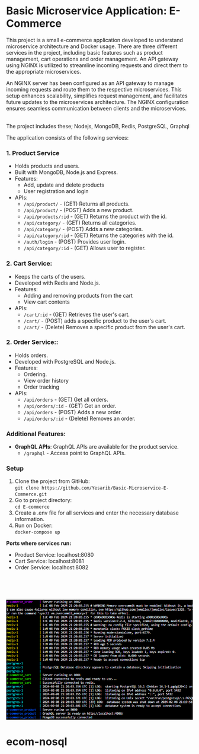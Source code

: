 # Basic Microservice Application: E-Commerce

This project is a small e-commerce application developed to understand microservice architecture and Docker usage. There are three different services in the project, including basic features such as product management, cart operations and order management. An API gateway using NGINX is utilized to streamline incoming requests and direct them to the appropriate microservices.

An NGINX server has been configured as an API gateway to manage incoming requests and route them to the respective microservices. This setup enhances scalability, simplifies request management, and facilitates future updates to the microservices architecture. The NGINX configuration ensures seamless communication between clients and the microservices.

<br />
The project includes these; Nodejs, MongoDB, Redis, PostgreSQL, Graphql

The application consists of the following services:

### 1. Product Service  
- Holds products and users.
- Built with MongoDB, Node.js and Express.
- Features:
  - Add, update and delete products
  - User registration and login
- APIs:
  - `/api/product/` - (GET) Returns all products.
  - `/api/product/` - (POST) Adds a new product.
  - `/api/products/:id` - (GET) Returns the product with the id.
  - `/api/category/` - (GET) Returns all categories.
  - `/api/category/` - (POST) Adds a new categories.
  - `/api/category/:id` - (GET) Returns the categories with the id.
  - `/auth/login` - (POST) Provides user login.
  - `/api/category/:id` - (GET) Allows user to register.

### 2. Cart Service:
- Keeps the carts of the users.
- Developed with Redis and Node.js.
- Features:
  - Adding and removing products from the cart
  - View cart contents
- APIs:
  - `/cart/:id` - (GET) Retrieves the user's cart.
  - `/cart/` - (POST)   adds a specific product to the user's cart.
  - `/cart/` - (Delete) Removes a specific product from the user's cart.
 
### 2. Order Service::
- Holds orders.
- Developed with PostgreSQL and Node.js.
- Features:
  - Ordering.
  - View order history
  - Order tracking
- APIs:
  - `/api/orders` - (GET) Get all orders.
  - `/api/orders/:id` - (GET) Get an order.
  - `/api/orders` - (POST) Adds a new order.
  - `/api/orders/:id` - (Delete) Removes an order.
 


### Additional Features:  
- **GraphQL APIs**: GraphQL APIs are available for the product service.
  - `/graphql` - Access point to GraphQL APIs.
 

### Setup
1. Clone the project from GitHub:  
   `git clone https://github.com/Yesarib/Basic-Microservice-E-Commerce.git`
2. Go to project directory:  
   `cd E-commerce`
3. Create a .env file for all services and enter the necessary database information.
4. Run on Docker:  
   `docker-compose up`

**Ports where services run:**  
- Product Service: localhost:8080
- Cart Service: localhost:8081
- Order Service: localhost:8082


<br />
<br />
<br />


![On Docker](docker-ss.png)
# ecom-nosql
